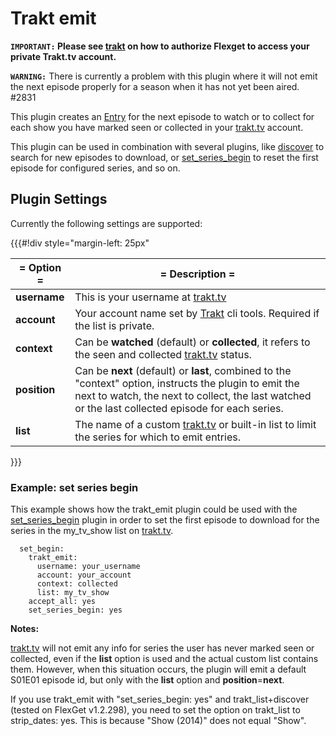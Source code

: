 # Trakt emit

**`IMPORTANT:` Please see [trakt](/Plugins/trakt) on how to authorize Flexget to access your private Trakt.tv account.**

**`WARNING:`** There is currently a problem with this plugin where it will not emit the next episode properly for a season when it has not yet been aired. #2831

This plugin creates an [Entry](/Entry) for the next episode to watch or to collect for each show you have marked seen or collected in your [trakt.tv](http://trakt.tv) account.

This plugin can be used in combination with several plugins, like [discover](/Plugins/discover) to search for new episodes to download, or [set_series_begin](/Plugins/set_series_begin) to reset the first episode for configured series, and so on.  

## Plugin Settings

Currently the following settings are supported:

{{{#!div style="margin-left: 25px"

| = Option = | = Description = |
| --- | --- |
| **username** | This is your username at [trakt.tv](http://trakt.tv)  |
| **account** | Your account name set by [Trakt](/Plugins/trakt) cli tools. Required if the list is private. |
| **context** | Can be **watched** (default) or **collected**, it refers to the seen and collected [trakt.tv](http://trakt.tv) status. |
| **position** | Can be **next** (default) or **last**, combined to the "context" option, instructs the plugin to emit the next to watch, the next to collect, the last watched or the last collected episode for each series. |
| **list** | The name of a custom [trakt.tv](http://trakt.tv) or built-in list to limit the series for which to emit entries. |
}}}

### Example: set series begin

This example shows how the trakt_emit plugin could be used with the [set_series_begin](/Plugins/set_series_begin) plugin in order to set the first episode to download for the series in the my_tv_show list on [trakt.tv](http://trakt.tv).

```
  set_begin:
    trakt_emit:
      username: your_username
      account: your_account
      context: collected
      list: my_tv_show
    accept_all: yes
    set_series_begin: yes
```

  
**Notes:**

[trakt.tv](http://trakt.tv) will not emit any info for series the user has never marked seen or collected, even if the **list** option is used and the actual custom list contains them. However, when this situation occurs, the plugin will emit a default S01E01 episode id, but only with the **list** option and **position**=**next**.

If you use trakt_emit with "set_series_begin: yes" and trakt_list+discover (tested on FlexGet v1.2.298), you need to set the option on trakt_list to strip_dates: yes. This is because "Show (2014)" does not equal "Show".